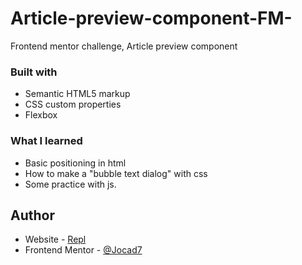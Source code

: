 # Article-preview-component-FM-
Frontend mentor challenge, Article preview component

### Built with
- Semantic HTML5 markup
- CSS custom properties
- Flexbox

### What I learned

- Basic positioning in html
- How to make a "bubble text dialog" with css
- Some practice with js.


## Author

- Website - [Repl](https://article-preview-component-fm.jocad7.repl.co)
- Frontend Mentor - [@Jocad7](https://www.frontendmentor.io/profile/Jocad7)